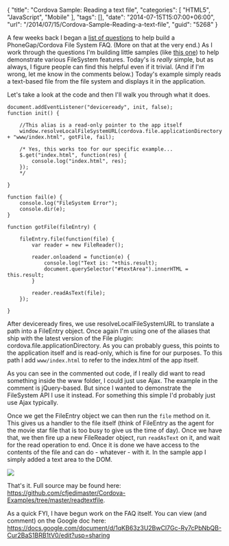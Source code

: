 {
	"title": "Cordova Sample: Reading a text file",
	"categories": [
		"HTML5",
		"JavaScript",
		"Mobile"
	],
	"tags": [],
	"date": "2014-07-15T15:07:00+06:00",
	"url": "/2014/07/15/Cordova-Sample-Reading-a-text-file",
	"guid": "5268"
}

<p>
A few weeks back I began a <a href="http://www.raymondcamden.com/2014/6/23/PhoneGapCordova-File-System-questions">list of questions</a> to help build a PhoneGap/Cordova File System FAQ. (More on that at the very end.) As I work through the questions I'm building little samples (like <a href="http://www.raymondcamden.com/2014/7/1/Cordova-Sample-Check-for-a-file-and-download-if-it-isnt-there">this one</a>) to help demonstrate various FileSystem features. Today's is <i>really</i> simple, but as always, I figure people can find this helpful even if it trivial. (And if I'm wrong, let me know in the comments below.) Today's example simply reads a text-based file from the file system and displays it in the application.
</p>
<!--more-->
<p>
Let's take a look at the code and then I'll walk you through what it does.
</p>

<pre><code class="language-javascript">document.addEventListener(&quot;deviceready&quot;, init, false);
function init() {
	
	&#x2F;&#x2F;This alias is a read-only pointer to the app itself
	window.resolveLocalFileSystemURL(cordova.file.applicationDirectory + &quot;www&#x2F;index.html&quot;, gotFile, fail);

	&#x2F;* Yes, this works too for our specific example...
	$.get(&quot;index.html&quot;, function(res) {
		console.log(&quot;index.html&quot;, res);
	});
	*&#x2F;

}

function fail(e) {
	console.log(&quot;FileSystem Error&quot;);
	console.dir(e);
}

function gotFile(fileEntry) {

	fileEntry.file(function(file) {
		var reader = new FileReader();

		reader.onloadend = function(e) {
			console.log(&quot;Text is: &quot;+this.result);
			document.querySelector(&quot;#textArea&quot;).innerHTML = this.result;
		}

		reader.readAsText(file);
	});

}</code></pre>

<p>
After deviceready fires, we use resolveLocalFileSystemURL to translate a path into a FileEntry object. Once again I'm using one of the aliases that ship with the latest version of the File plugin: cordova.file.applicationDirectory. As you can probably guess, this points to the application itself and is read-only, which is fine for our purposes. To this path I add <code>www/index.html</code> to refer to the index.html of the app itself.
</p>

<p>
As you can see in the commented out code, if I really did want to read something inside the www folder, I could just use Ajax. The example in the comment is jQuery-based. But since I wanted to demonstrate the FileSystem API I use it instead. For something this simple I'd probably just use Ajax typically.
</p>

<p>
Once we get the FileEntry object we can then run the <code>file</code> method on it. This gives us a handler to the file itself (think of FileEntry as the agent for the movie star file that is too busy to give us the time of day). Once we have that, we then fire up a new FileReader object, run <code>readAsText</code> on it, and wait for the read operation to end. Once it is done we have access to the contents of the file and can do - whatever - with it. In the sample app I simply added a text area to the DOM.
</p>

<p>
<img src="http://www.raymondcamden.com/images/Screen Shot 2014-07-15 at 1.43.27 PM.png" />
</p>

<p>
That's it. Full source may be found here: <a href="https://github.com/cfjedimaster/Cordova-Examples/tree/master/readtextfile">https://github.com/cfjedimaster/Cordova-Examples/tree/master/readtextfile</a>.
</p>

<p>
As a quick FYI, I have begun work on the FAQ itself. You can view (and comment) on the Google doc here: <a href="https://docs.google.com/document/d/1qKB63z3U2BwCl7Gc-Ry7cPbNbQB-Cur2BaS1BRB1tV0/edit?usp=sharing">https://docs.google.com/document/d/1qKB63z3U2BwCl7Gc-Ry7cPbNbQB-Cur2BaS1BRB1tV0/edit?usp=sharing</a>
</p>